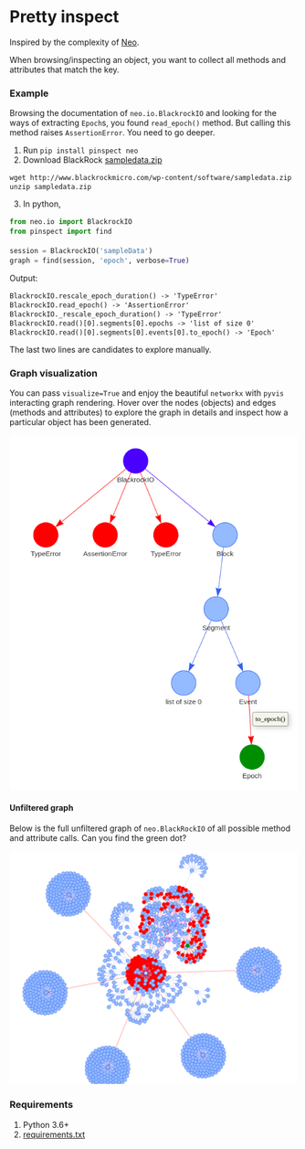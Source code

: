 # Pretty inspect

Inspired by the complexity of [Neo](https://github.com/NeuralEnsemble/python-neo).

When browsing/inspecting an object, you want to collect all methods and attributes that match the key.

### Example

Browsing the documentation of `neo.io.BlackrockIO` and looking for the ways of extracting `Epoch`s, you found `read_epoch()` method. But calling this method raises `AssertionError`. You need to go deeper.
1. Run `pip install pinspect neo`
2. Download BlackRock [sampledata.zip](http://www.blackrockmicro.com/wp-content/software/sampledata.zip)

```
wget http://www.blackrockmicro.com/wp-content/software/sampledata.zip
unzip sampledata.zip
```

3. In python,

```python
from neo.io import BlackrockIO
from pinspect import find

session = BlackrockIO('sampleData')
graph = find(session, 'epoch', verbose=True)
```

Output:

```
BlackrockIO.rescale_epoch_duration() -> 'TypeError'
BlackrockIO.read_epoch() -> 'AssertionError'
BlackrockIO._rescale_epoch_duration() -> 'TypeError'
BlackrockIO.read()[0].segments[0].epochs -> 'list of size 0'
BlackrockIO.read()[0].segments[0].events[0].to_epoch() -> 'Epoch'
```

The last two lines are candidates to explore manually.

### Graph visualization

You can pass `visualize=True` and enjoy the beautiful `networkx` with `pyvis` interacting graph rendering.
Hover over the nodes (objects) and edges (methods and attributes) to explore the graph in details and inspect how a particular object has been generated.

![](screenshots/neo_BlackRockIO_Epoch.png)

#### Unfiltered graph

Below is the full unfiltered graph of `neo.BlackRockIO` of all possible method and attribute calls. Can you find the green dot?

![](screenshots/neo_BlackRockIO.png)

### Requirements

1. Python 3.6+
2. [requirements.txt](requirements.txt)
